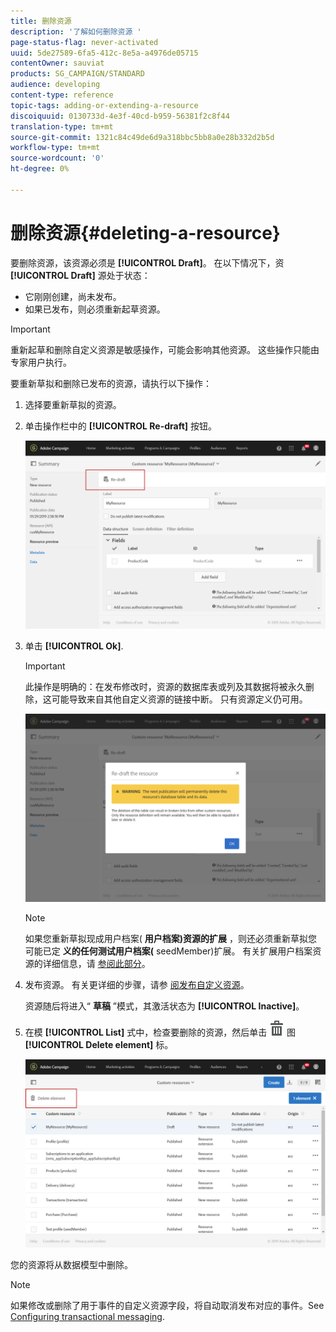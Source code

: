 ```yaml
---
title: 删除资源
description: '了解如何删除资源 '
page-status-flag: never-activated
uuid: 5de27589-6fa5-412c-8e5a-a4976de05715
contentOwner: sauviat
products: SG_CAMPAIGN/STANDARD
audience: developing
content-type: reference
topic-tags: adding-or-extending-a-resource
discoiquuid: 0130733d-4e3f-40cd-b959-56381f2c8f44
translation-type: tm+mt
source-git-commit: 1321c84c49de6d9a318bbc5bb8a0e28b332d2b5d
workflow-type: tm+mt
source-wordcount: '0'
ht-degree: 0%

---
```



# 删除资源{#deleting-a-resource}

要删除资源，该资源必须是 **[!UICONTROL Draft]**。 在以下情况下，资 **[!UICONTROL Draft]** 源处于状态：

* 它刚刚创建，尚未发布。
* 如果已发布，则必须重新起草资源。

>[!IMPORTANT]
>
>重新起草和删除自定义资源是敏感操作，可能会影响其他资源。 这些操作只能由专家用户执行。

要重新草拟和删除已发布的资源，请执行以下操作：

1. 选择要重新草拟的资源。
1. 单击操作栏中的 **[!UICONTROL Re-draft]** 按钮。

   ![](assets/schema_extension_uc26.png)

1. 单击 **[!UICONTROL Ok]**.

   >[!IMPORTANT]
   >
   >此操作是明确的：在发布修改时，资源的数据库表或列及其数据将被永久删除，这可能导致来自其他自定义资源的链接中断。 只有资源定义仍可用。

   ![](assets/schema_extension_uc27.png)

   >[!NOTE]
   >
   >如果您重新草拟现成用户档案( **用户档案)资源的扩展** ，则还必须重新草拟您可能已定 **义的任何测试用户档案(** seedMember)扩展。 有关扩展用户档案资源的详细信息，请 [参阅此部分](../../developing/using/extending-the-profile-resource-with-a-new-field.md)。

1. 发布资源。 有关更详细的步骤，请参 [阅发布自定义资源](../../developing/using/updating-the-database-structure.md#publishing-a-custom-resource)。

   资源随后将进入“ **草稿** ”模式，其激活状态为 **[!UICONTROL Inactive]**。

1. 在模 **[!UICONTROL List]** 式中，检查要删除的资源，然后单击 ![](assets/delete_darkgrey-24px.png) 图 **[!UICONTROL Delete element]** 标。

   ![](assets/schema_extension_uc28.png)

您的资源将从数据模型中删除。

>[!NOTE]
>
>如果修改或删除了用于事件的自定义资源字段，将自动取消发布对应的事件。See [Configuring transactional messaging](../../administration/using/configuring-transactional-messaging.md).

